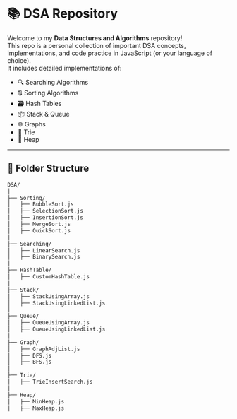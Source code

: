 # 📚 DSA Repository

Welcome to my **Data Structures and Algorithms** repository!  
This repo is a personal collection of important DSA concepts, implementations, and code practice in JavaScript (or your language of choice).  
It includes detailed implementations of:

- 🔍 Searching Algorithms  
- 🔃 Sorting Algorithms  
- 🗃️ Hash Tables  
- 📦 Stack & Queue  
- 🌐 Graphs  
- 🌲 Trie  
- 🧱 Heap  

---

## 📂 Folder Structure

```bash
DSA/
│
├── Sorting/
│   ├── BubbleSort.js
│   ├── SelectionSort.js
│   ├── InsertionSort.js
│   ├── MergeSort.js
│   ├── QuickSort.js
│
├── Searching/
│   ├── LinearSearch.js
│   ├── BinarySearch.js
│
├── HashTable/
│   ├── CustomHashTable.js
│
├── Stack/
│   ├── StackUsingArray.js
│   ├── StackUsingLinkedList.js
│
├── Queue/
│   ├── QueueUsingArray.js
│   ├── QueueUsingLinkedList.js
│
├── Graph/
│   ├── GraphAdjList.js
│   ├── DFS.js
│   ├── BFS.js
│
├── Trie/
│   ├── TrieInsertSearch.js
│
├── Heap/
│   ├── MinHeap.js
│   ├── MaxHeap.js
